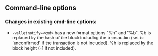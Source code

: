 ## Command-line options
### Changes in existing cmd-line options:

- `-walletnotify=<cmd>` has a new format options "%h" and "%b".
%b is replaced by the hash of the block including the transaction (set to 'unconfirmed' if the transaction is not included).
%h is replaced by the block height (-1 if not included).
